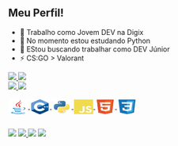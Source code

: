 ## Meu Perfil!

- 🔭 Trabalho como Jovem DEV na Digix 
- 🌱 No momento estou estudando Python
- 👯 EStou buscando trabalhar como DEV Júnior
- ⚡ CS:GO > Valorant

<div>
  <a href="https://github.com/KaiqueCipola">
  <img height="180em" src="https://github-readme-stats.vercel.app/api?username=KaiqueCipola&show_icons=true&theme=merko&include_all_commits=true&count_private=true"/>
  <img height="120em" src="https://github-readme-stats.vercel.app/api/top-langs/?username=KaiqueCipola&layout=compact&langs_count=7&theme=merko"/>
</div>
<div>
  <a href="https://github.com/davidgamaserrate1">
  <img height="180em" src="https://github-readme-stats.vercel.app/api?username=KaiqueCipola&show_icons=true&theme=dracula&include_all_commits=true&count_private=true"/>
  <img height="180em" src="https://github-readme-stats.vercel.app/api/top-langs/?username=KaiqueCipola&layout=compact&langs_count=16&theme=dracula"/>
</div>

<div style="display: inline_block"><br>
  <img align="center" alt="java" height="30" width="40" src="https://raw.githubusercontent.com/devicons/devicon/master/icons/java/java-original.svg">
  <img align="center" alt="cshap" height="30" width="40" src="https://raw.githubusercontent.com/devicons/devicon/master/icons/cplusplus/cplusplus-original.svg">
  <img align="center" alt="Python" height="30" width="40" src="https://raw.githubusercontent.com/devicons/devicon/master/icons/python/python-original.svg">
  <img align="center" alt="Js" height="30" width="40" src="https://raw.githubusercontent.com/devicons/devicon/master/icons/javascript/javascript-plain.svg">
  <img align="center" alt="HTML" height="30" width="40" src="https://raw.githubusercontent.com/devicons/devicon/master/icons/html5/html5-original.svg">
  <img align="center" alt="CSS" height="30" width="40" src="https://raw.githubusercontent.com/devicons/devicon/master/icons/css3/css3-original.svg">  
</div>
  
##
  
<div> 
  <a href="https://instagram.com/kaique_cipola" target="_blank"><img src="https://img.shields.io/badge/-Instagram-%23E4405F?style=for-the-badge&logo=instagram&logoColor=white" target="_blank"></a>
 	<a href="https://www.twitch.tv/kaique1611" target="_blank"><img src="https://img.shields.io/badge/Twitch-9146FF?style=for-the-badge&logo=twitch&logoColor=white" target="_blank"   </a>
  <a href = "mailto:kaique.cipola1@gmail.com"><img src="https://img.shields.io/badge/-Gmail-%23333?style=for-the-badge&logo=gmail&logoColor=white" target="_blank"></a>
  <a href="https://www.linkedin.com/in/kaique-cipola-b8272821a" target="_blank"><img src="https://img.shields.io/badge/-LinkedIn-%230077B5?style=for-the-badge&logo=linkedin&logoColor=white" target="_blank"></a> 
  </div>
